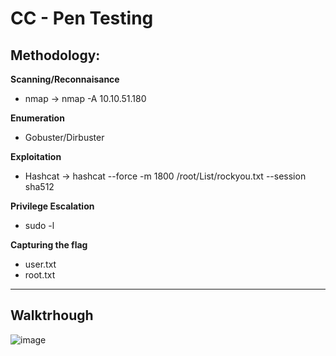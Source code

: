 # CC - Pen Testing

## Methodology:

**Scanning/Reconnaisance**
   * nmap →  nmap -A 10.10.51.180
   
**Enumeration**
  * Gobuster/Dirbuster

**Exploitation**
  * Hashcat → hashcat --force -m 1800 <hash> /root/List/rockyou.txt --session sha512

**Privilege Escalation**
  * sudo -l

**Capturing the flag**
* user.txt
* root.txt

______________________________________________________________________________________________________________________________________

## Walktrhough

![image](https://user-images.githubusercontent.com/44063862/83943783-31c3c980-a831-11ea-8893-ee4626d0d68c.png)
